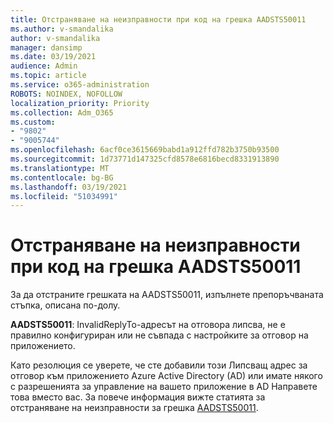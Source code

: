 ```yaml
---
title: Отстраняване на неизправности при код на грешка AADSTS50011
ms.author: v-smandalika
author: v-smandalika
manager: dansimp
ms.date: 03/19/2021
audience: Admin
ms.topic: article
ms.service: o365-administration
ROBOTS: NOINDEX, NOFOLLOW
localization_priority: Priority
ms.collection: Adm_O365
ms.custom:
- "9802"
- "9005744"
ms.openlocfilehash: 6acf0ce3615669babd1a912ffd782b3750b93500
ms.sourcegitcommit: 1d73771d147325cfd8578e6816becd8331913890
ms.translationtype: MT
ms.contentlocale: bg-BG
ms.lasthandoff: 03/19/2021
ms.locfileid: "51034991"
---
```

# <a name="troubleshoot-error-code-aadsts50011"></a>Отстраняване на неизправности при код на грешка AADSTS50011

За да отстраните грешката на AADSTS50011, изпълнете препоръчваната стъпка, описана по-долу.

**AADSTS50011**: InvalidReplyTo-адресът на отговора липсва, не е правилно конфигуриран или не съвпада с настройките за отговор на приложението.

Като резолюция се уверете, че сте добавили този Липсващ адрес за отговор към приложението Azure Active Directory (AD) или имате някого с разрешенията за управление на вашето приложение в AD Направете това вместо вас. За повече информация вижте статията за отстраняване на неизправности за грешка [AADSTS50011](https://docs.microsoft.com/troubleshoot/azure/active-directory/error-code-aadsts50011-reply-url-mismatch).
